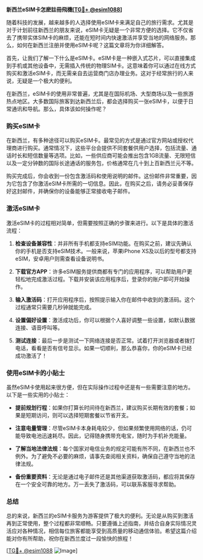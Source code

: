 **新西兰eSIM卡怎麽註冊飛機[[TG💪+ @esim1088](https://t.me/s/esim1088)]**

随着科技的发展，越来越多的人选择使用eSIM卡来满足自己的旅行需求。尤其是对于计划前往新西兰的朋友来说，eSIM卡无疑是一个非常方便的选择。它不仅省去了携带实体SIM卡的麻烦，还能在短时间内快速激活并享受当地的网络服务。那么，如何在新西兰注册并使用eSIM卡呢？这篇文章将为你详细解答。

首先，让我们了解一下什么是eSIM卡。eSIM卡是一种嵌入式芯片，可以直接集成到手机或其他设备中，无需插入传统的物理SIM卡。这意味着你可以通过在线方式购买和激活eSIM卡，而无需亲自去运营商门店办理业务。这对于经常旅行的人来说，无疑是一个极大的便利。

在新西兰，eSIM卡的使用非常普遍，尤其是在国际机场、大型商场以及一些旅游热点地区。大多数国际旅客到达新西兰后，都会选择购买一张eSIM卡，以便于日常通讯和导航。那么，具体该如何操作呢？

### 购买eSIM卡

在新西兰，有多种途径可以购买eSIM卡。最常见的方式是通过官方网站或授权代理商进行购买。通常情况下，这些平台会提供不同套餐供用户选择，包括流量、通话时长和短信数量等选项。比如，一些供应商可能会推出包含1GB流量、无限短信以及一定分钟数的国际长途通话的服务包，价格通常在几十到上百新西兰元不等。

购买完成后，你会收到一份包含激活码和使用说明的邮件。这份邮件非常重要，因为它包含了你激活eSIM卡所需的一切信息。因此，在购买之后，请务必妥善保存好这封邮件，并确保你的设备能够正常接收电子邮件。

### 激活eSIM卡

激活eSIM卡的过程相对简单，但需要按照正确的步骤来进行。以下是具体的激活流程：

1. **检查设备兼容性**：并非所有手机都支持eSIM功能。在购买之前，建议先确认你的手机是否支持eSIM技术。一般来说，苹果iPhone XS及以后的型号都支持eSIM，安卓用户则需查看设备说明书。

2. **下载官方APP**：许多eSIM服务提供商都有专门的应用程序，可以帮助用户更轻松地完成激活过程。下载并安装该应用程序后，登录你的账户即可开始操作。

3. **输入激活码**：打开应用程序后，按照提示输入你在邮件中收到的激活码。这个过程通常只需要几秒钟就能完成。

4. **设置偏好设置**：激活成功后，你可以根据个人喜好调整一些设置，如默认数据连接、语音呼叫等。

5. **测试连接**：最后一步是测试一下网络连接是否正常。试着打开浏览器或者拨打电话，看看是否有信号显示。如果一切顺利，那么恭喜你，你的eSIM卡已经成功激活了！

### 使用eSIM卡的小贴士

虽然eSIM卡使用起来很方便，但在实际操作过程中还是有一些需要注意的地方。以下是一些实用的小贴士：

- **提前规划行程**：如果你打算长时间待在新西兰，建议购买长期有效的套餐；如果是短期访问，则可以选择短期套餐以节省开支。
  
- **注意电量管理**：尽管eSIM卡本身耗电较少，但如果频繁使用网络的话，仍可能导致电池迅速耗尽。因此，记得随身携带充电宝，随时为手机补充能量。

- **了解当地法律法规**：每个国家对电信业务的规定可能有所不同，在新西兰也不例外。为了避免不必要的麻烦，请事先查阅相关资料，确保自己遵守当地的法律法规。

- **备份重要资料**：无论是通过电子邮件还是其他渠道获取激活码，都应将其保存在一个安全可靠的地方。万一丢失了激活码，可以联系客服寻求帮助。

### 总结

总的来说，新西兰的eSIM卡服务为游客提供了极大的便利。无论是从购买到激活再到正常使用，整个过程都非常顺畅。只要遵循上述指南，并结合自身实际情况灵活应对各种情况，相信每位旅客都能享受到高质量的移动通信体验。希望这篇介绍能对你有所帮助，祝你在新西兰度过一段愉快的旅程！

[[TG💪+ @esim1088](https://t.me/s/esim1088) ![Image](https://i.postimg.cc/4NQfJmqS/Snipaste-2025-05-13-00-14-12.png)]